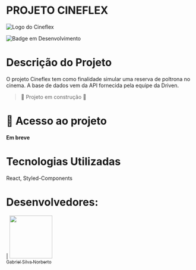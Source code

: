 # PROJETO CINEFLEX



![Logo do Cineflex](https://user-images.githubusercontent.com/45599563/205776829-d3f5d0ff-4eae-4516-b4ef-fc2856de1720.png)



![Badge em Desenvolvimento](http://img.shields.io/static/v1?label=STATUS&message=EM%20DESENVOLVIMENTO&color=GREEN&style=for-the-badge)



# Descrição do Projeto
O projeto Cineflex tem como finalidade simular uma reserva de poltrona no cinema. A base de dados vem da API fornecida pela equipe da Driven.



> :construction: Projeto em construção :construction:



# 📁 Acesso ao projeto
**Em breve**



# Tecnologias Utilizadas
React, Styled-Components



# Desenvolvedores:
| [<img src="https://github.com/gsnorberto.png" width=115><br><sub>Gabriel Silva Norberto</sub>](https://github.com/gsnorberto) 
